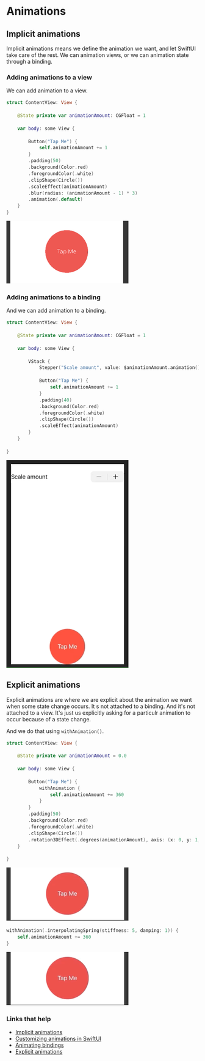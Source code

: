 # Animations

## Implicit animations

Implicit animations means we define the animation we want, and let SwiftUI take care of the rest. We can animation views, or we can animation state through a binding.

### Adding animations to a view

We can add animation to a view.

```swift
struct ContentView: View {
    
    @State private var animationAmount: CGFloat = 1
    
    var body: some View {
        
        Button("Tap Me") {
            self.animationAmount += 1
        }
        .padding(50)
        .background(Color.red)
        .foregroundColor(.white)
        .clipShape(Circle())
        .scaleEffect(animationAmount)
        .blur(radius: (animationAmount - 1) * 3)
        .animation(.default)
    }
}
```

![](images/1.gif)


### Adding animations to a binding

And we can add animation to a binding.

```swift
struct ContentView: View {
    
    @State private var animationAmount: CGFloat = 1
    
    var body: some View {
    
        VStack {
            Stepper("Scale amount", value: $animationAmount.animation(), in: 1...10)
                        
            Button("Tap Me") {
                self.animationAmount += 1
            }
            .padding(40)
            .background(Color.red)
            .foregroundColor(.white)
            .clipShape(Circle())
            .scaleEffect(animationAmount)
        }
    }
    
}
```

![](images/7.gif)

## Explicit animations

Explicit animations are where we are explicit about the animation we want when some state change occurs. It
s not attached to a binding. And it's not attached to a view. It's just us explicitly asking for a particulr animation to occur because of a state change.

And we do that using `withAnimation()`.

```swift
struct ContentView: View {
    
    @State private var animationAmount = 0.0
    
    var body: some View {
        
        Button("Tap Me") {
            withAnimation {
                self.animationAmount += 360
            }
        }
        .padding(50)
        .background(Color.red)
        .foregroundColor(.white)
        .clipShape(Circle())
        .rotation3DEffect(.degrees(animationAmount), axis: (x: 0, y: 1, z: 0))
    }

}
```

![](images/8.gif)

```swift
withAnimation(.interpolatingSpring(stiffness: 5, damping: 1)) {
    self.animationAmount += 360
}
```

![](images/9.gif)



### Links that help

- [Implicit animations](https://www.hackingwithswift.com/books/ios-swiftui/creating-implicit-animations)
- [Customizing animations in SwiftUI](https://www.hackingwithswift.com/books/ios-swiftui/customizing-animations-in-swiftui)
- [Animating bindings](https://www.hackingwithswift.com/books/ios-swiftui/animating-bindings)
- [Explicit animations](https://www.hackingwithswift.com/books/ios-swiftui/creating-explicit-animations)